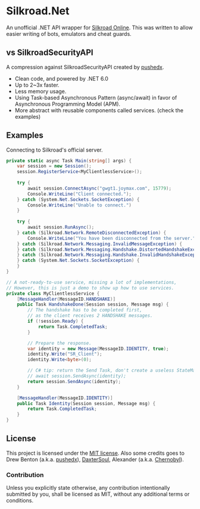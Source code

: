 ﻿# Silkroad.Net
An unofficial .NET API wrapper for [Silkroad Online]. This was written to allow easier writing of bots, emulators and cheat guards.

[Silkroad Online]: https://www.silkroadonline.net/

## vs SilkroadSecurityAPI
A compression against SilkroadSecurityAPI created by [pushedx].

* Clean code, and powered by .NET 6.0
* Up to 2~3x faster.
* Less memory usage.
* Using Task-based Asynchronous Pattern (async/await) in favor of Asynchronous Programming Model (APM).
* More abstract with reusable components called services. (check the examples)

## Examples
Connecting to Silkroad's official server. 
```c#
private static async Task Main(string[] args) {
    var session = new Session();
    session.RegisterService<MyClientlessService>();
	
    try {
        await session.ConnectAsync("gwgt1.joymax.com", 15779);
        Console.WriteLine("Client connected.");
    } catch (System.Net.Sockets.SocketException) {
        Console.WriteLine("Unable to connect.")
    } 
	
    try {
        await session.RunAsync();
    } catch (Silkroad.Network.RemoteDisconnectedException) {
        Console.WriteLine("You have been disconnected from the server.");
    } catch (Silkroad.Network.Messaging.InvalidMessageException) {
    } catch (Silkroad.Network.Messaging.Handshake.DistortedHandshakeException) {
    } catch (Silkroad.Network.Messaging.Handshake.InvalidHandshakeException) {
    } catch (System.Net.Sockets.SocketException) {
    }
}

// A not-ready-to-use service, missing a lot of implementations,
// However, this is just a demo to show up how to use services.
private class MyClientlessService {
    [MessageHandler(MessageID.HANDSHAKE)]
    public Task HandshakeDone(Session session, Message msg) {
        // The handshake has to be completed first,
        // as the client receives 2 HANDSHAKE messages. 
        if (!session.Ready) {
            return Task.CompletedTask;
        }

        // Prepare the response.
        var identity = new Message(MessageID.IDENTITY, true);
        identity.Write("SR_Client");
        identity.Write<byte>(0);

        // C# tip: return the Send Task, don't create a useless StateMachine.
        // await session.SendAsync(identity);
        return session.SendAsync(identity);
    }

    [MessageHandler(MessageID.IDENTITY)]
    public Task Identity(Session session, Message msg) {
        return Task.CompletedTask;
    }
}
``` 

## License
This project is licensed under the [MIT license].
Also some credits goes to Drew Benton (a.k.a. [pushedx]), [DaxterSoul], Alexander (a.k.a. [Chernobyl]).

[MIT license]: LICENSE
[pushedx]: https://www.elitepvpers.com/forum/members/900141-pushedx.html
[DaxterSoul]: https://github.com/DummkopfOfHachtenduden
[Chernobyl]: https://gitlab.com/Chernobyl_

### Contribution
Unless you explicitly state otherwise, any contribution intentionally submitted
by you, shall be licensed as MIT, without any additional terms or conditions.
